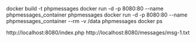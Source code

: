 docker build -t phpmessages
docker run -d -p 8080:80 --name  phpmessages_container phpmessages
docker run -d -p 8080:80 --name phpmessages_container --rm -v /data phpmessages
docker ps 

http://localhost:8080/index.php
http://localhost:8080/messages/msg-1.txt